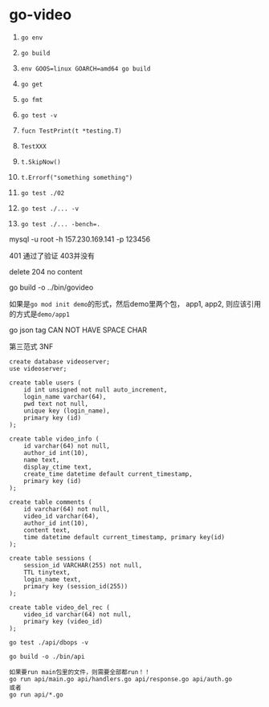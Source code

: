# go-video

1. `go env`

2. `go build`

3. `env GOOS=linux GOARCH=amd64 go build`

4. `go get`

5. `go fmt`
6. `go test -v`

7. `fucn TestPrint(t *testing.T)`

8. `TestXXX`

9. `t.SkipNow()`

10. `t.Errorf("something something")`

11. `go test ./02`

12. `go test ./... -v`

13. `go test ./... -bench=.`

mysql -u root -h 157.230.169.141 -p
123456

401 通过了验证 403并没有

delete 204 no content

go build -o ../bin/govideo

如果是`go mod init demo`的形式，然后demo里两个包， app1, app2, 则应该引用的方式是`demo/app1`

go json tag CAN NOT HAVE SPACE CHAR

第三范式 3NF

````
create database videoserver;
use videoserver;

create table users (
	id int unsigned not null auto_increment,
	login_name varchar(64),
	pwd text not null,
	unique key (login_name),
	primary key (id)
);

create table video_info (
	id varchar(64) not null,
	author_id int(10),
	name text,
	display_ctime text,
	create_time datetime default current_timestamp,
	primary key (id)
);

create table comments (
	id varchar(64) not null,
	video_id varchar(64),
	author_id int(10),
	content text,
	time datetime default current_timestamp, primary key(id)
);

create table sessions (
	session_id VARCHAR(255) not null,
	TTL tinytext,
	login_name text,
    primary key (session_id(255))
);

create table video_del_rec (
	video_id varchar(64) not null,
	primary key (video_id)
);

go test ./api/dbops -v

go build -o ./bin/api

如果要run main包里的文件，则需要全部都run！！
go run api/main.go api/handlers.go api/response.go api/auth.go
或者
go run api/*.go